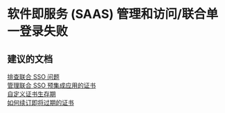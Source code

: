 <properties
    pageTitle="software as a service (saas) management and access/federated single sign-on fails"
    description="软件即服务 (SAAS) 管理和访问/联合单一登录失败"
    service="microsoft.activedirectory"
    resource="activedirectory"
    authors="aashu"
    displayOrder=""
    selfHelpType="generic"
    supportTopicIds="32268139"
    resourceTags=""
    productPesIds="14785"
    cloudEnvironments="public"
/>


# 软件即服务 (SAAS) 管理和访问/联合单一登录失败


## **建议的文档**
[排查联合 SSO 问题](https://azure.microsoft.com/documentation/articles/active-directory-saml-debugging/)<br>
[管理联合 SSO 预集成应用的证书](https://azure.microsoft.com/documentation/articles/active-directory-sso-certs/)<br>
[自定义证书生存期](https://azure.microsoft.com/documentation/articles/active-directory-sso-certs/#how-to-customize-the-expiration-date-for-your-federation-certificate)<br>
[如何续订即将过期的证书](https://azure.microsoft.com/documentation/articles/active-directory-sso-certs/#how-to-renew-a-certificate-that-will-soon-expire)



<!--HONumber=Jul16_HO4-->


